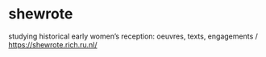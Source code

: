 # shewrote
studying historical early women’s reception: oeuvres, texts, engagements / https://shewrote.rich.ru.nl/
